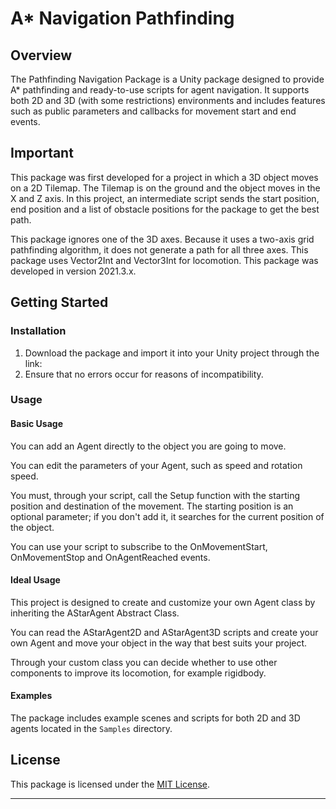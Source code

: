 # A* Navigation Pathfinding

## Overview

The Pathfinding Navigation Package is a Unity package designed to provide A* pathfinding and ready-to-use scripts for agent navigation. It supports both 2D and 3D (with some restrictions) environments and includes features such as public parameters and callbacks for movement start and end events.

## Important

This package was first developed for a project in which a 3D object moves on a 2D Tilemap. The Tilemap is on the ground and the object moves in the X and Z axis. In this project, an intermediate script sends the start position, end position and a list of obstacle positions for the package to get the best path.

This package ignores one of the 3D axes. Because it uses a two-axis grid pathfinding algorithm, it does not generate a path for all three axes.
This package uses Vector2Int and Vector3Int for locomotion.
This package was developed in version 2021.3.x.

## Getting Started

### Installation

1. Download the package and import it into your Unity project through the link:
2. Ensure that no errors occur for reasons of incompatibility.

### Usage

#### Basic Usage

You can add an Agent directly to the object you are going to move.

You can edit the parameters of your Agent, such as speed and rotation speed.

You must, through your script, call the Setup function with the starting position and destination of the movement. The starting position is an optional parameter; if you don't add it, it searches for the current position of the object.

You can use your script to subscribe to the OnMovementStart, OnMovementStop and OnAgentReached events.

#### Ideal Usage

This project is designed to create and customize your own Agent class by inheriting the AStarAgent Abstract Class.

You can read the AStarAgent2D and AStarAgent3D scripts and create your own Agent and move your object in the way that best suits your project.

Through your custom class you can decide whether to use other components to improve its locomotion, for example rigidbody.

#### Examples

The package includes example scenes and scripts for both 2D and 3D agents located in the `Samples` directory.

## License

This package is licensed under the [MIT License](LICENSE).

---
